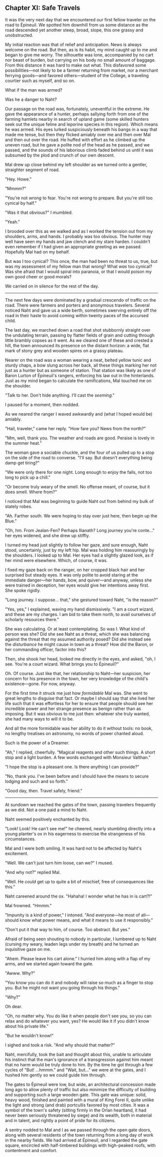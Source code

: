 Chapter XI: Safe Travels
------------------------

It was the very next day that we encountered our first fellow traveler on the road to Épineuil. We spotted him downhill from us some distance as the road descended yet another steep, broad, slope, this one grassy and unobstructed.

My initial reaction was that of relief and anticipation. News is always welcome on the road. But then, as is its habit, my mind caught up to me and began to give me worry. The silhouette was lone, accompanied by no cart nor beast of burden, but carrying on his body no small amount of baggage. From this distance it was hard to make out what. This disfavored some possibilities—not likely to be a farmer returning from market, nor a merchant ferrying goods—and favored others—student of the College, a traveling courtier such as myself, and so on.

What if the man was armed?

Was he a danger to Naht?

Our passage on the road was, fortunately, uneventful in the extreme. He gave the appearance of a hunter, perhaps sallying forth from one of the farming hamlets nearby in search of upland game (some skilled hunters seek out the unique feline and leporine species in this region). Which means he was armed. His eyes lurked suspiciously beneath his bangs in a way that made me tense, but then they flicked amiably over me and then over Mal and then out over the road. He huffed with effort as he climbed up the uneven road, but he gave a polite nod of the head as he passed, and we passed, and the sounds of his laborious climb faded behind us until it was subsumed by the plod and crunch of our own descent.

Mal drew up close behind my left shoulder as we turned onto a gentler, straighter segment of road.

"Hey. Howe."

"Mmmm?"

"You're not _wrong_ to fear. You're not _wrong_ to prepare. But you're still too cynical by half."

"Was it that obvious?" I mumbled.

"Yeah."

I brooded over this as we walked and as I worked the tension out from my shoulders, arms, and hands. I probably was too obvious. The hunter may well have seen my hands and jaw clench and my stare harden. I couldn't even remember if I had given an appropriate greeting as we passed. Hopefully Mal had on my behalf.

But was I too cynical? This once, the man had been no threat to us, true, but was my assessment of my fellow man that wrong? What _was_ too cynical? Was she afraid that I would spiral into paranoia, or that I would poison my own good cheer or good morals?

We carried on in silence for the rest of the day.

---

The next few days were dominated by a gradual crescendo of traffic on the road. There were farmers and porters and anonymous travelers. Several noticed Naht and gave us a wide berth, sometimes swerving entirely off the road in their haste to avoid coming within twenty paces of the accursed child.

The last day, we marched down a road that shot stubbornly straight over the undulating terrain, passing by flatter fields of grain and cutting through little brambly copses as it went. As we cleared one of these and crested a hill, the town announced its presence on the distant horizon: a wide, flat mark of stony grey and wooden spires on a grassy plateau.

Nearer on the road was a woman wearing a neat, belted yellow tunic and sturdy chaps, a bow slung across her back, all these things marking her not just as a hunter but as someone of station. That station was likely as one of Baron Lurton of Épineuil's rangers, enforcing his law out in the hinterlands. Just as my mind began to calculate the ramifications, Mal touched me on the shoulder.

"Talk to her. Don't hide anything. I'll cast the _seeming_."

I paused for a moment, then nodded.

As we neared the ranger I waved awkwardly and (what I hoped would be) amiably.

"Hail, traveler," came her reply. "How fare you? News from the north?"

"Mm, well, thank you. The weather and roads are good. Peraise is lovely in the summer heat."

The woman gave a sociable chuckle, and the four of us pulled up to a stop on the side of the road to converse. "I'll say. But doesn't everything being damp get tiring?"

"We were only there for one night. Long enough to enjoy the falls, not too long to pick up a chill."

"Or become truly weary of the smell. No offense meant, of course, but it does smell. Where from?"

I noticed that Mal was beginning to guide Naht out from behind my bulk of stately robes.

"Ah. Farther south. We were hoping to stay over just here, then begin up the Blue."

"Oh, hm. From Jealan-Fen? Perhaps Ilianath? Long journey you're conte..." her eyes widened, and she drew up stiffly.

I turned my head just slightly to follow her gaze, and sure enough, Naht stood, uncertainly, just by my left hip. Mal was holding him reassuringly by the shoulders. I looked up to Mal. Her eyes had a slightly glazed look, as if her mind were elsewhere. Which, of course, it was.

I fixed my gaze back on the ranger, on her cropped black hair and her surprised but steady eyes. It was only polite to avoid staring at the immediate danger—her hands, bow, and quiver—and anyway, unless she were trained in deception, her eyes would give her intentions away first. She spoke rigidly.

"Long journey. I suppose... that," she gestured toward Naht, "is the reason?"

"Yes, yes," I explained, waving my hand dismissively. "I am a court wizard, and these are my charges. I am bid to take them north, to avail ourselves of scholarly resources there."

She was calculating. Or at least contemplating. So was I. What kind of person was she? Did she see Naht as a threat, which she was balancing against the threat that my assumed authority posed? Did she instead see the _disturbance_ he might cause in town as a threat? How did the Baron, or her commanding officer, factor into this?

Then, she shook her head, looked me directly in the eyes, and asked, "oh, I see. You're a court wizard. What brings you to Épineuil?"

Oh. Of course. Just like that, her relationship to Naht—her suspicion, her concern for his presence in the town, her very knowledge of the child's existence—gone. For now, anyway.

For the first time it struck me just how _formidable_ Mal was. She went to great lengths to disguise that fact. Or maybe I should say that she lived her life such that it was effortless for her to ensure that people should see her incredible power and her strange presence as benign rather than as imposing. But it was obvious to me just then: whatever she truly wanted, she had many ways to will it to be.

And all the more formidable was her ability to do it without tools: no book, no lengthy treatises on astronomy, no words of power chanted aloud.

Such is the power of a Dreamer.

"Ah," I replied, cheerfully. "Magical reagents and other such things. A short stop and a light burden. A few words exchanged with Monsieur Valthan."

"I hope the stop is a pleasant one. Is there anything I can provide?"

"No, thank you. I've been before and I should have the means to secure lodging and such and so forth."

"Good day, then. Travel safely, friend."

---

At sundown we reached the gates of the town, passing travelers frequently as we did. Not a one paid a mind to Naht.

Naht seemed positively enchanted by this.

"Look! Look! He can't see me!" he cheered, nearly stumbling directly into a young planter's ox in his eagerness to exercise the strangeness of his circumstances.

Mal and I were both smiling. It was hard not to be affected by Naht's excitement.

"Well. We can't just turn him loose, can we?" I mused.

"And why not?" replied Mal.

"Well. He _could_ get up to quite a bit of mischief, free of consequences like this."

Naht careened around the ox. "Hahaha! I wonder what he has in is cart?!"

Mal frowned. "Hmmm."

"Impunity is a kind of power," I intoned. "And everyone—he most of all—should know what power means, and what it means to use it responsibly."

"Don't put it that way to him, of course. Too abstract. But yes."

Afraid of being seen shouting to nobody in particular, I lumbered up to Naht (cursing my weary, leaden legs under my breath) and he turned an inquisitive gaze on me.

"Ahem. Please leave his cart alone." I hurried him along with a flap of my arms, and we started again toward the gate.

"Awww. Why?"

"You know you can do it and nobody will raise so much as a finger to stop you. But he might not want you going through his things."

"Why?"

Oh dear.

"Oh, no matter why. You do like it when people don't see you, so you can relax and do whatever you want, yes? He would like it if you didn't know about his private life."

"But he wouldn't know!"

I sighed and took a risk. "And why should that matter?"

Naht, mercifully, took the bait and thought about this, unable to articulate his instinct that the man's ignorance of a transgression against him meant that no harm would be truly done to him. By the time he got through a few cycles of "But! ...hmmm." and "Wait, but..." we were at the gates, and I hushed him gently so we could guide him through.

The gates to Épineuil were low, but wide, an architectural concession made long ago to allow plenty of traffic but also minimize the difficulty of building and supporting such a large wooden gate. This gate was unique: solid, heavy wood, finished and painted with a mural of King Forei II, quite unlike the light and strong (and drab) portcullis favored by most cities. It was a symbol of the town's safety (sitting firmly in the Orlan heartland, it had never been seriously threatened by siege) and its wealth, both in material and in talent, and rightly a point of pride for its citizens.

A sentry nodded to Mal and I as we passed through the open gate doors, along with several residents of the town returning from a long day of work in the nearby fields. We had arrived at Épineuil, and I regarded the gate square, encircled with half-timbered buildings with high-peaked roofs, with contentment and comfort.